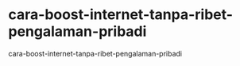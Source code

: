 # cara-boost-internet-tanpa-ribet-pengalaman-pribadi
cara-boost-internet-tanpa-ribet-pengalaman-pribadi
